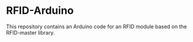 # RFID-Arduino
This repository contains an Arduino code for an RFID module based on the RFID-master library.
